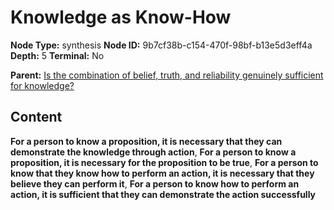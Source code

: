 # Knowledge as Know-How

**Node Type:** synthesis
**Node ID:** 9b7cf38b-c154-470f-98bf-b13e5d3eff4a
**Depth:** 5
**Terminal:** No

**Parent:** [Is the combination of belief, truth, and reliability genuinely sufficient for knowledge?](is-the-combination-of-belief-truth-and-reliability-genuinely-sufficient-for-knowledge-antithesis-c41ea07c-1514-4da1-b061-259eaea2d527.md)

## Content

**For a person to know a proposition, it is necessary that they can demonstrate the knowledge through action**, **For a person to know a proposition, it is necessary for the proposition to be true**, **For a person to know that they know how to perform an action, it is necessary that they believe they can perform it**, **For a person to know how to perform an action, it is sufficient that they can demonstrate the action successfully**
